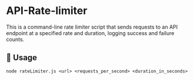 # API-Rate-limiter
This is a command-line rate limiter script that sends requests to an API endpoint at a specified rate and duration, logging success and failure counts.

## 🚀 Usage

```
node rateLimiter.js <url> <requests_per_second> <duration_in_seconds>
